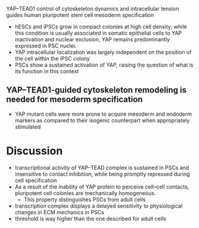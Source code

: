 YAP–TEAD1 control of cytoskeleton dynamics and intracellular tension guides human pluripotent stem cell mesoderm specification

- hESCs and iPSCs grow in compact colonies at high cell density; while this condition is usually associated in somatic epithelial cells to YAP inactivation and nuclear exclusion, YAP remains predominantly expressed in PSC nuclei.
- YAP intracellular localization was largely independent on the position of the cell within the iPSC colony
- PSCs show a sustained activation of YAP, raising the question of what is its function in this context

## YAP–TEAD1-guided cytoskeleton remodeling is needed for mesoderm specification

- YAP mutant cells were more prone to acquire mesoderm and endoderm markers as compared to their isogenic counterpart when appropriately stimulated

# Discussion
- transcriptional activity of YAP–TEAD complex is sustained in PSCs and insensitive to contact inhibition, while being promptly repressed during cell specification
- As a result of the inability of YAP protein to perceive cell–cell contacts, pluripotent cell colonies are mechanically homogeneous. 
	- This property distinguishes PSCs from adult cells
- transcription complex displays a delayed sensitivity to physiological changes in ECM mechanics in PSCs
- threshold is way higher than the one described for adult cells